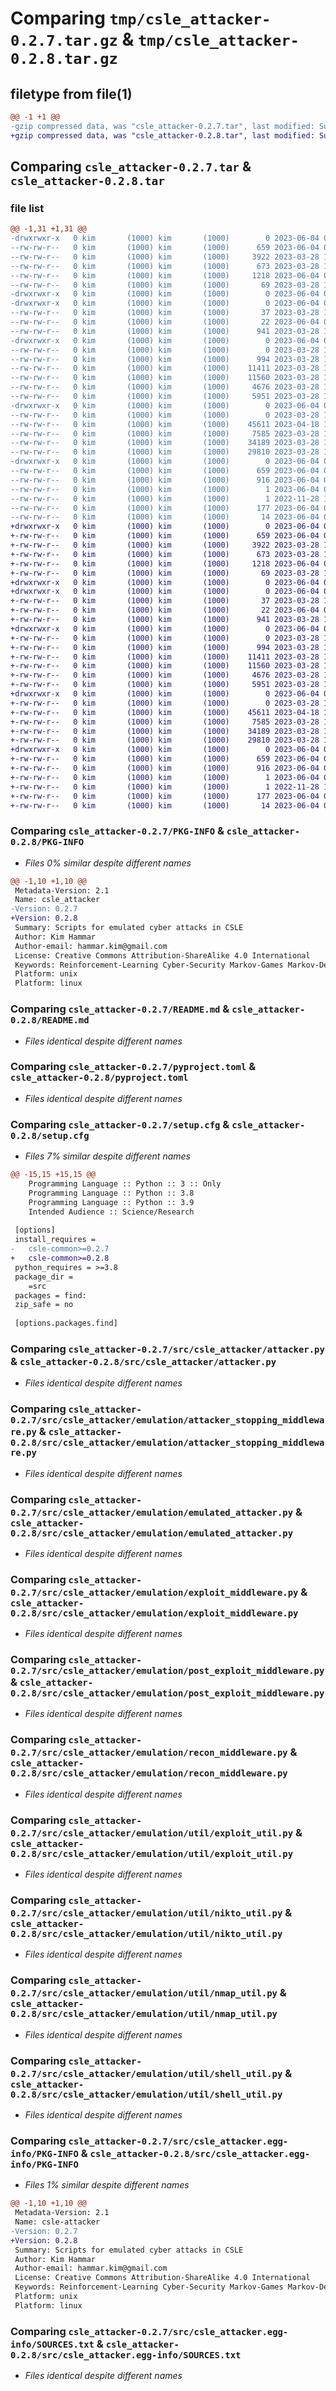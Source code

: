 # Comparing `tmp/csle_attacker-0.2.7.tar.gz` & `tmp/csle_attacker-0.2.8.tar.gz`

## filetype from file(1)

```diff
@@ -1 +1 @@
-gzip compressed data, was "csle_attacker-0.2.7.tar", last modified: Sun Jun  4 08:32:49 2023, max compression
+gzip compressed data, was "csle_attacker-0.2.8.tar", last modified: Sun Jun  4 08:48:28 2023, max compression
```

## Comparing `csle_attacker-0.2.7.tar` & `csle_attacker-0.2.8.tar`

### file list

```diff
@@ -1,31 +1,31 @@
-drwxrwxr-x   0 kim       (1000) kim       (1000)        0 2023-06-04 08:32:49.795148 csle_attacker-0.2.7/
--rw-rw-r--   0 kim       (1000) kim       (1000)      659 2023-06-04 08:32:49.795148 csle_attacker-0.2.7/PKG-INFO
--rw-rw-r--   0 kim       (1000) kim       (1000)     3922 2023-03-28 14:03:22.000000 csle_attacker-0.2.7/README.md
--rw-rw-r--   0 kim       (1000) kim       (1000)      673 2023-03-28 14:03:22.000000 csle_attacker-0.2.7/pyproject.toml
--rw-rw-r--   0 kim       (1000) kim       (1000)     1218 2023-06-04 08:32:49.799148 csle_attacker-0.2.7/setup.cfg
--rw-rw-r--   0 kim       (1000) kim       (1000)       69 2023-03-28 14:03:22.000000 csle_attacker-0.2.7/setup.py
-drwxrwxr-x   0 kim       (1000) kim       (1000)        0 2023-06-04 08:32:49.795148 csle_attacker-0.2.7/src/
-drwxrwxr-x   0 kim       (1000) kim       (1000)        0 2023-06-04 08:32:49.795148 csle_attacker-0.2.7/src/csle_attacker/
--rw-rw-r--   0 kim       (1000) kim       (1000)       37 2023-03-28 14:03:22.000000 csle_attacker-0.2.7/src/csle_attacker/__init__.py
--rw-rw-r--   0 kim       (1000) kim       (1000)       22 2023-06-04 08:32:18.000000 csle_attacker-0.2.7/src/csle_attacker/__version__.py
--rw-rw-r--   0 kim       (1000) kim       (1000)      941 2023-03-28 14:03:22.000000 csle_attacker-0.2.7/src/csle_attacker/attacker.py
-drwxrwxr-x   0 kim       (1000) kim       (1000)        0 2023-06-04 08:32:49.795148 csle_attacker-0.2.7/src/csle_attacker/emulation/
--rw-rw-r--   0 kim       (1000) kim       (1000)        0 2023-03-28 14:03:22.000000 csle_attacker-0.2.7/src/csle_attacker/emulation/__init__.py
--rw-rw-r--   0 kim       (1000) kim       (1000)      994 2023-03-28 14:03:22.000000 csle_attacker-0.2.7/src/csle_attacker/emulation/attacker_stopping_middleware.py
--rw-rw-r--   0 kim       (1000) kim       (1000)    11411 2023-03-28 14:03:22.000000 csle_attacker-0.2.7/src/csle_attacker/emulation/emulated_attacker.py
--rw-rw-r--   0 kim       (1000) kim       (1000)    11560 2023-03-28 14:03:22.000000 csle_attacker-0.2.7/src/csle_attacker/emulation/exploit_middleware.py
--rw-rw-r--   0 kim       (1000) kim       (1000)     4676 2023-03-28 14:03:22.000000 csle_attacker-0.2.7/src/csle_attacker/emulation/post_exploit_middleware.py
--rw-rw-r--   0 kim       (1000) kim       (1000)     5951 2023-03-28 14:03:22.000000 csle_attacker-0.2.7/src/csle_attacker/emulation/recon_middleware.py
-drwxrwxr-x   0 kim       (1000) kim       (1000)        0 2023-06-04 08:32:49.795148 csle_attacker-0.2.7/src/csle_attacker/emulation/util/
--rw-rw-r--   0 kim       (1000) kim       (1000)        0 2023-03-28 14:03:22.000000 csle_attacker-0.2.7/src/csle_attacker/emulation/util/__init__.py
--rw-rw-r--   0 kim       (1000) kim       (1000)    45611 2023-04-18 12:47:39.000000 csle_attacker-0.2.7/src/csle_attacker/emulation/util/exploit_util.py
--rw-rw-r--   0 kim       (1000) kim       (1000)     7585 2023-03-28 14:03:22.000000 csle_attacker-0.2.7/src/csle_attacker/emulation/util/nikto_util.py
--rw-rw-r--   0 kim       (1000) kim       (1000)    34189 2023-03-28 14:03:22.000000 csle_attacker-0.2.7/src/csle_attacker/emulation/util/nmap_util.py
--rw-rw-r--   0 kim       (1000) kim       (1000)    29810 2023-03-28 14:03:22.000000 csle_attacker-0.2.7/src/csle_attacker/emulation/util/shell_util.py
-drwxrwxr-x   0 kim       (1000) kim       (1000)        0 2023-06-04 08:32:49.795148 csle_attacker-0.2.7/src/csle_attacker.egg-info/
--rw-rw-r--   0 kim       (1000) kim       (1000)      659 2023-06-04 08:32:49.000000 csle_attacker-0.2.7/src/csle_attacker.egg-info/PKG-INFO
--rw-rw-r--   0 kim       (1000) kim       (1000)      916 2023-06-04 08:32:49.000000 csle_attacker-0.2.7/src/csle_attacker.egg-info/SOURCES.txt
--rw-rw-r--   0 kim       (1000) kim       (1000)        1 2023-06-04 08:32:49.000000 csle_attacker-0.2.7/src/csle_attacker.egg-info/dependency_links.txt
--rw-rw-r--   0 kim       (1000) kim       (1000)        1 2022-11-28 13:35:55.000000 csle_attacker-0.2.7/src/csle_attacker.egg-info/not-zip-safe
--rw-rw-r--   0 kim       (1000) kim       (1000)      177 2023-06-04 08:32:49.000000 csle_attacker-0.2.7/src/csle_attacker.egg-info/requires.txt
--rw-rw-r--   0 kim       (1000) kim       (1000)       14 2023-06-04 08:32:49.000000 csle_attacker-0.2.7/src/csle_attacker.egg-info/top_level.txt
+drwxrwxr-x   0 kim       (1000) kim       (1000)        0 2023-06-04 08:48:28.775900 csle_attacker-0.2.8/
+-rw-rw-r--   0 kim       (1000) kim       (1000)      659 2023-06-04 08:48:28.775900 csle_attacker-0.2.8/PKG-INFO
+-rw-rw-r--   0 kim       (1000) kim       (1000)     3922 2023-03-28 14:03:22.000000 csle_attacker-0.2.8/README.md
+-rw-rw-r--   0 kim       (1000) kim       (1000)      673 2023-03-28 14:03:22.000000 csle_attacker-0.2.8/pyproject.toml
+-rw-rw-r--   0 kim       (1000) kim       (1000)     1218 2023-06-04 08:48:28.775900 csle_attacker-0.2.8/setup.cfg
+-rw-rw-r--   0 kim       (1000) kim       (1000)       69 2023-03-28 14:03:22.000000 csle_attacker-0.2.8/setup.py
+drwxrwxr-x   0 kim       (1000) kim       (1000)        0 2023-06-04 08:48:28.771900 csle_attacker-0.2.8/src/
+drwxrwxr-x   0 kim       (1000) kim       (1000)        0 2023-06-04 08:48:28.771900 csle_attacker-0.2.8/src/csle_attacker/
+-rw-rw-r--   0 kim       (1000) kim       (1000)       37 2023-03-28 14:03:22.000000 csle_attacker-0.2.8/src/csle_attacker/__init__.py
+-rw-rw-r--   0 kim       (1000) kim       (1000)       22 2023-06-04 08:47:59.000000 csle_attacker-0.2.8/src/csle_attacker/__version__.py
+-rw-rw-r--   0 kim       (1000) kim       (1000)      941 2023-03-28 14:03:22.000000 csle_attacker-0.2.8/src/csle_attacker/attacker.py
+drwxrwxr-x   0 kim       (1000) kim       (1000)        0 2023-06-04 08:48:28.775900 csle_attacker-0.2.8/src/csle_attacker/emulation/
+-rw-rw-r--   0 kim       (1000) kim       (1000)        0 2023-03-28 14:03:22.000000 csle_attacker-0.2.8/src/csle_attacker/emulation/__init__.py
+-rw-rw-r--   0 kim       (1000) kim       (1000)      994 2023-03-28 14:03:22.000000 csle_attacker-0.2.8/src/csle_attacker/emulation/attacker_stopping_middleware.py
+-rw-rw-r--   0 kim       (1000) kim       (1000)    11411 2023-03-28 14:03:22.000000 csle_attacker-0.2.8/src/csle_attacker/emulation/emulated_attacker.py
+-rw-rw-r--   0 kim       (1000) kim       (1000)    11560 2023-03-28 14:03:22.000000 csle_attacker-0.2.8/src/csle_attacker/emulation/exploit_middleware.py
+-rw-rw-r--   0 kim       (1000) kim       (1000)     4676 2023-03-28 14:03:22.000000 csle_attacker-0.2.8/src/csle_attacker/emulation/post_exploit_middleware.py
+-rw-rw-r--   0 kim       (1000) kim       (1000)     5951 2023-03-28 14:03:22.000000 csle_attacker-0.2.8/src/csle_attacker/emulation/recon_middleware.py
+drwxrwxr-x   0 kim       (1000) kim       (1000)        0 2023-06-04 08:48:28.775900 csle_attacker-0.2.8/src/csle_attacker/emulation/util/
+-rw-rw-r--   0 kim       (1000) kim       (1000)        0 2023-03-28 14:03:22.000000 csle_attacker-0.2.8/src/csle_attacker/emulation/util/__init__.py
+-rw-rw-r--   0 kim       (1000) kim       (1000)    45611 2023-04-18 12:47:39.000000 csle_attacker-0.2.8/src/csle_attacker/emulation/util/exploit_util.py
+-rw-rw-r--   0 kim       (1000) kim       (1000)     7585 2023-03-28 14:03:22.000000 csle_attacker-0.2.8/src/csle_attacker/emulation/util/nikto_util.py
+-rw-rw-r--   0 kim       (1000) kim       (1000)    34189 2023-03-28 14:03:22.000000 csle_attacker-0.2.8/src/csle_attacker/emulation/util/nmap_util.py
+-rw-rw-r--   0 kim       (1000) kim       (1000)    29810 2023-03-28 14:03:22.000000 csle_attacker-0.2.8/src/csle_attacker/emulation/util/shell_util.py
+drwxrwxr-x   0 kim       (1000) kim       (1000)        0 2023-06-04 08:48:28.771900 csle_attacker-0.2.8/src/csle_attacker.egg-info/
+-rw-rw-r--   0 kim       (1000) kim       (1000)      659 2023-06-04 08:48:28.000000 csle_attacker-0.2.8/src/csle_attacker.egg-info/PKG-INFO
+-rw-rw-r--   0 kim       (1000) kim       (1000)      916 2023-06-04 08:48:28.000000 csle_attacker-0.2.8/src/csle_attacker.egg-info/SOURCES.txt
+-rw-rw-r--   0 kim       (1000) kim       (1000)        1 2023-06-04 08:48:28.000000 csle_attacker-0.2.8/src/csle_attacker.egg-info/dependency_links.txt
+-rw-rw-r--   0 kim       (1000) kim       (1000)        1 2022-11-28 13:35:55.000000 csle_attacker-0.2.8/src/csle_attacker.egg-info/not-zip-safe
+-rw-rw-r--   0 kim       (1000) kim       (1000)      177 2023-06-04 08:48:28.000000 csle_attacker-0.2.8/src/csle_attacker.egg-info/requires.txt
+-rw-rw-r--   0 kim       (1000) kim       (1000)       14 2023-06-04 08:48:28.000000 csle_attacker-0.2.8/src/csle_attacker.egg-info/top_level.txt
```

### Comparing `csle_attacker-0.2.7/PKG-INFO` & `csle_attacker-0.2.8/PKG-INFO`

 * *Files 0% similar despite different names*

```diff
@@ -1,10 +1,10 @@
 Metadata-Version: 2.1
 Name: csle_attacker
-Version: 0.2.7
+Version: 0.2.8
 Summary: Scripts for emulated cyber attacks in CSLE
 Author: Kim Hammar
 Author-email: hammar.kim@gmail.com
 License: Creative Commons Attribution-ShareAlike 4.0 International
 Keywords: Reinforcement-Learning Cyber-Security Markov-Games Markov-Decision-Processes
 Platform: unix
 Platform: linux
```

### Comparing `csle_attacker-0.2.7/README.md` & `csle_attacker-0.2.8/README.md`

 * *Files identical despite different names*

### Comparing `csle_attacker-0.2.7/pyproject.toml` & `csle_attacker-0.2.8/pyproject.toml`

 * *Files identical despite different names*

### Comparing `csle_attacker-0.2.7/setup.cfg` & `csle_attacker-0.2.8/setup.cfg`

 * *Files 7% similar despite different names*

```diff
@@ -15,15 +15,15 @@
 	Programming Language :: Python :: 3 :: Only
 	Programming Language :: Python :: 3.8
 	Programming Language :: Python :: 3.9
 	Intended Audience :: Science/Research
 
 [options]
 install_requires = 
-	csle-common>=0.2.7
+	csle-common>=0.2.8
 python_requires = >=3.8
 package_dir = 
 	=src
 packages = find:
 zip_safe = no
 
 [options.packages.find]
```

### Comparing `csle_attacker-0.2.7/src/csle_attacker/attacker.py` & `csle_attacker-0.2.8/src/csle_attacker/attacker.py`

 * *Files identical despite different names*

### Comparing `csle_attacker-0.2.7/src/csle_attacker/emulation/attacker_stopping_middleware.py` & `csle_attacker-0.2.8/src/csle_attacker/emulation/attacker_stopping_middleware.py`

 * *Files identical despite different names*

### Comparing `csle_attacker-0.2.7/src/csle_attacker/emulation/emulated_attacker.py` & `csle_attacker-0.2.8/src/csle_attacker/emulation/emulated_attacker.py`

 * *Files identical despite different names*

### Comparing `csle_attacker-0.2.7/src/csle_attacker/emulation/exploit_middleware.py` & `csle_attacker-0.2.8/src/csle_attacker/emulation/exploit_middleware.py`

 * *Files identical despite different names*

### Comparing `csle_attacker-0.2.7/src/csle_attacker/emulation/post_exploit_middleware.py` & `csle_attacker-0.2.8/src/csle_attacker/emulation/post_exploit_middleware.py`

 * *Files identical despite different names*

### Comparing `csle_attacker-0.2.7/src/csle_attacker/emulation/recon_middleware.py` & `csle_attacker-0.2.8/src/csle_attacker/emulation/recon_middleware.py`

 * *Files identical despite different names*

### Comparing `csle_attacker-0.2.7/src/csle_attacker/emulation/util/exploit_util.py` & `csle_attacker-0.2.8/src/csle_attacker/emulation/util/exploit_util.py`

 * *Files identical despite different names*

### Comparing `csle_attacker-0.2.7/src/csle_attacker/emulation/util/nikto_util.py` & `csle_attacker-0.2.8/src/csle_attacker/emulation/util/nikto_util.py`

 * *Files identical despite different names*

### Comparing `csle_attacker-0.2.7/src/csle_attacker/emulation/util/nmap_util.py` & `csle_attacker-0.2.8/src/csle_attacker/emulation/util/nmap_util.py`

 * *Files identical despite different names*

### Comparing `csle_attacker-0.2.7/src/csle_attacker/emulation/util/shell_util.py` & `csle_attacker-0.2.8/src/csle_attacker/emulation/util/shell_util.py`

 * *Files identical despite different names*

### Comparing `csle_attacker-0.2.7/src/csle_attacker.egg-info/PKG-INFO` & `csle_attacker-0.2.8/src/csle_attacker.egg-info/PKG-INFO`

 * *Files 1% similar despite different names*

```diff
@@ -1,10 +1,10 @@
 Metadata-Version: 2.1
 Name: csle-attacker
-Version: 0.2.7
+Version: 0.2.8
 Summary: Scripts for emulated cyber attacks in CSLE
 Author: Kim Hammar
 Author-email: hammar.kim@gmail.com
 License: Creative Commons Attribution-ShareAlike 4.0 International
 Keywords: Reinforcement-Learning Cyber-Security Markov-Games Markov-Decision-Processes
 Platform: unix
 Platform: linux
```

### Comparing `csle_attacker-0.2.7/src/csle_attacker.egg-info/SOURCES.txt` & `csle_attacker-0.2.8/src/csle_attacker.egg-info/SOURCES.txt`

 * *Files identical despite different names*

